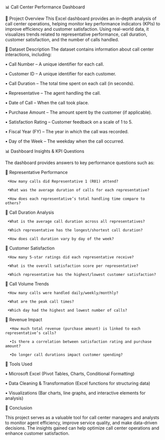 📊 Call Center Performance Dashboard

📌 Project Overview
This Excel dashboard provides an in-depth analysis of call center operations, helping monitor key performance indicators (KPIs) to improve efficiency and customer satisfaction. Using real-world data, it visualizes trends related to representative performance, call duration, customer satisfaction, and the number of calls handled.


📂 Dataset Description
The dataset contains information about call center interactions, including:

•	Call Number – A unique identifier for each call.

•	Customer ID – A unique identifier for each customer.

•	Call Duration – The total time spent on each call (in seconds).

•	Representative – The agent handling the call.

•	Date of Call – When the call took place.

•	Purchase Amount – The amount spent by the customer (if applicable).

•	Satisfaction Rating – Customer feedback on a scale of 1 to 5.

•	Fiscal Year (FY) – The year in which the call was recorded.

•	Day of the Week – The weekday when the call occurred.

📊 Dashboard Insights & KPI Questions

The dashboard provides answers to key performance questions such as:

🔹 Representative Performance

     •How many calls did Representative 1 (R01) attend?

     •What was the average duration of calls for each representative?

     •How does each representative’s total handling time compare to others?
     
🔹 Call Duration Analysis

     •What is the average call duration across all representatives?

     •Which representative has the longest/shortest call duration?

     •How does call duration vary by day of the week?

🔹 Customer Satisfaction

     •How many 5-star ratings did each representative receive?

     •What is the overall satisfaction score per representative?

     •Which representative has the highest/lowest customer satisfaction?

🔹 Call Volume Trends

     •How many calls were handled daily/weekly/monthly?

     •What are the peak call times?

     •Which day had the highest and lowest number of calls?

🔹 Revenue Impact

      •How much total revenue (purchase amount) is linked to each representative’s calls?

      •Is there a correlation between satisfaction rating and purchase amount?

      •Do longer call durations impact customer spending?



🔧 Tools Used

•	Microsoft Excel (Pivot Tables, Charts, Conditional Formatting)

•	Data Cleaning & Transformation (Excel functions for structuring data)

•	Visualizations (Bar charts, line graphs, and interactive elements for analysis)


📌 Conclusion

This project serves as a valuable tool for call center managers and analysts to monitor agent efficiency, improve service quality, and make data-driven decisions. The insights gained can help optimize call center operations and enhance customer satisfaction.

